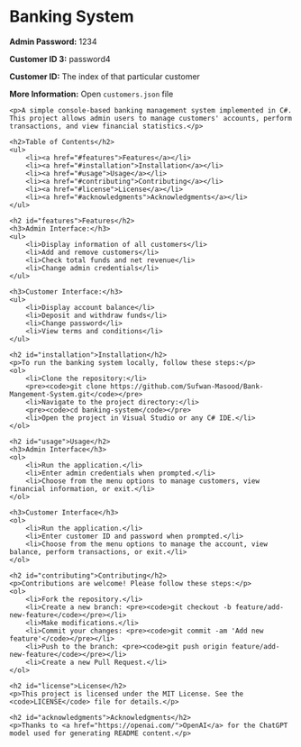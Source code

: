<!DOCTYPE html>
<html lang="en">
<head>
    <meta charset="UTF-8">
    <meta name="viewport" content="width=device-width, initial-scale=1.0">
    <title>Banking System README</title>
</head>
<body>
    <h1>Banking System</h1>
    <p><strong>Admin Password:</strong> 1234</p>
    <p><strong>Customer ID 3:</strong> password4</p>
    <p><strong>Customer ID:</strong> The index of that particular customer</p>
    <p><strong>More Information:</strong> Open <code>customers.json</code> file</p>

    <p>A simple console-based banking management system implemented in C#. This project allows admin users to manage customers' accounts, perform transactions, and view financial statistics.</p>

    <h2>Table of Contents</h2>
    <ul>
        <li><a href="#features">Features</a></li>
        <li><a href="#installation">Installation</a></li>
        <li><a href="#usage">Usage</a></li>
        <li><a href="#contributing">Contributing</a></li>
        <li><a href="#license">License</a></li>
        <li><a href="#acknowledgments">Acknowledgments</a></li>
    </ul>

    <h2 id="features">Features</h2>
    <h3>Admin Interface:</h3>
    <ul>
        <li>Display information of all customers</li>
        <li>Add and remove customers</li>
        <li>Check total funds and net revenue</li>
        <li>Change admin credentials</li>
    </ul>

    <h3>Customer Interface:</h3>
    <ul>
        <li>Display account balance</li>
        <li>Deposit and withdraw funds</li>
        <li>Change password</li>
        <li>View terms and conditions</li>
    </ul>

    <h2 id="installation">Installation</h2>
    <p>To run the banking system locally, follow these steps:</p>
    <ol>
        <li>Clone the repository:</li>
        <pre><code>git clone https://github.com/Sufwan-Masood/Bank-Mangement-System.git</code></pre>
        <li>Navigate to the project directory:</li>
        <pre><code>cd banking-system</code></pre>
        <li>Open the project in Visual Studio or any C# IDE.</li>
    </ol>

    <h2 id="usage">Usage</h2>
    <h3>Admin Interface</h3>
    <ol>
        <li>Run the application.</li>
        <li>Enter admin credentials when prompted.</li>
        <li>Choose from the menu options to manage customers, view financial information, or exit.</li>
    </ol>

    <h3>Customer Interface</h3>
    <ol>
        <li>Run the application.</li>
        <li>Enter customer ID and password when prompted.</li>
        <li>Choose from the menu options to manage the account, view balance, perform transactions, or exit.</li>
    </ol>

    <h2 id="contributing">Contributing</h2>
    <p>Contributions are welcome! Please follow these steps:</p>
    <ol>
        <li>Fork the repository.</li>
        <li>Create a new branch: <pre><code>git checkout -b feature/add-new-feature</code></pre></li>
        <li>Make modifications.</li>
        <li>Commit your changes: <pre><code>git commit -am 'Add new feature'</code></pre></li>
        <li>Push to the branch: <pre><code>git push origin feature/add-new-feature</code></pre></li>
        <li>Create a new Pull Request.</li>
    </ol>

    <h2 id="license">License</h2>
    <p>This project is licensed under the MIT License. See the <code>LICENSE</code> file for details.</p>

    <h2 id="acknowledgments">Acknowledgments</h2>
    <p>Thanks to <a href="https://openai.com/">OpenAI</a> for the ChatGPT model used for generating README content.</p>
</body>
</html>
